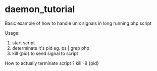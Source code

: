 # daemon_tutorial

Basic example of how to handle unix signals in long running php script

Usage:
1. start script
2. determinate it's pid eg. ps | grep php
3. kill {pid} to send signal to script

How to actually terminate script ?
kill -9 {pid}
